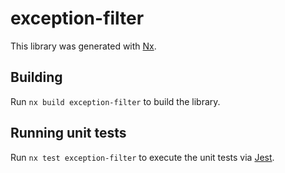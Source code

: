 # exception-filter

This library was generated with [Nx](https://nx.dev).

## Building

Run `nx build exception-filter` to build the library.

## Running unit tests

Run `nx test exception-filter` to execute the unit tests via [Jest](https://jestjs.io).
